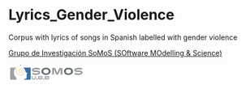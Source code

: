 # Lyrics_Gender_Violence
Corpus with lyrics of songs in Spanish labelled with gender violence




[Grupo de Investigación SoMoS (SOftware MOdelling & Science)](https://dsi.face.ubiobio.cl/somos/)

<img src="./images/somos_ubb.jpeg" width="150px" /> 
